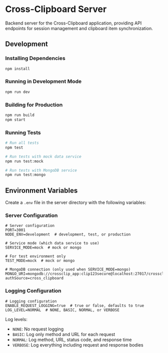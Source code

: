 # Cross-Clipboard Server

Backend server for the Cross-Clipboard application, providing API endpoints for session management and clipboard item synchronization.

## Development

### Installing Dependencies

```bash
npm install
```

### Running in Development Mode

```bash
npm run dev
```

### Building for Production

```bash
npm run build
npm start
```

### Running Tests

```bash
# Run all tests
npm test

# Run tests with mock data service
npm run test:mock

# Run tests with MongoDB service
npm run test:mongo
```

## Environment Variables

Create a `.env` file in the server directory with the following variables:

### Server Configuration

```
# Server configuration
PORT=3001
NODE_ENV=development  # development, test, or production

# Service mode (which data service to use)
SERVICE_MODE=mock  # mock or mongo

# For test environment only
TEST_MODE=mock  # mock or mongo

# MongoDB connection (only used when SERVICE_MODE=mongo)
MONGO_URI=mongodb://crossclip_app:clip123secure@localhost:27017/crossclip_app?authSource=cross_clipboard
```

### Logging Configuration

```
# Logging configuration
ENABLE_REQUEST_LOGGING=true  # true or false, defaults to true
LOG_LEVEL=NORMAL  # NONE, BASIC, NORMAL, or VERBOSE
```

Log levels:
- `NONE`: No request logging
- `BASIC`: Log only method and URL for each request
- `NORMAL`: Log method, URL, status code, and response time
- `VERBOSE`: Log everything including request and response bodies 